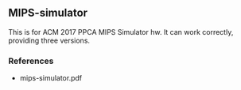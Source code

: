 ## MIPS-simulator

This is for ACM 2017 PPCA MIPS Simulator hw.
It can work correctly, providing three versions.

### References

* mips-simulator.pdf

